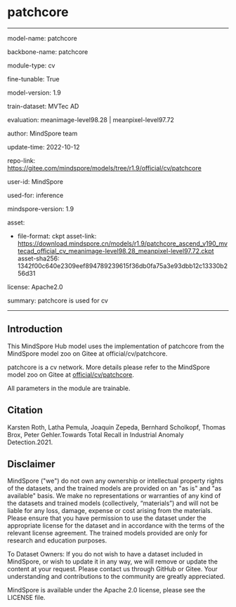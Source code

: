 # patchcore

---

model-name: patchcore

backbone-name: patchcore

module-type: cv

fine-tunable: True

model-version: 1.9

train-dataset: MVTec AD

evaluation: meanimage-level98.28 | meanpixel-level97.72

author: MindSpore team

update-time: 2022-10-12

repo-link: <https://gitee.com/mindspore/models/tree/r1.9/official/cv/patchcore>

user-id: MindSpore

used-for: inference

mindspore-version: 1.9

asset:

-
    file-format: ckpt
    asset-link: <https://download.mindspore.cn/models/r1.9/patchcore_ascend_v190_mvtecad_official_cv_meanimage-level98.28_meanpixel-level97.72.ckpt>
    asset-sha256: 1342f00c640e2309eef894789239615f36db0fa75a3e93dbb12c13330b256d31

license: Apache2.0

summary: patchcore is used for cv

---

## Introduction

This MindSpore Hub model uses the implementation of patchcore from the MindSpore model zoo on Gitee at official/cv/patchcore.

patchcore is a cv network. More details please refer to the MindSpore model zoo on Gitee at [official/cv/patchcore](https://gitee.com/mindspore/models/blob/r1.9/official/cv/patchcore/README.md).

All parameters in the module are trainable.

## Citation

Karsten Roth, Latha Pemula, Joaquin Zepeda, Bernhard Scholkopf, Thomas Brox, Peter Gehler.Towards Total Recall in Industrial Anomaly Detection.2021.

## Disclaimer

MindSpore ("we") do not own any ownership or intellectual property rights of the datasets, and the trained models are provided on an "as is" and "as available" basis. We make no representations or warranties of any kind of the datasets and trained models (collectively, “materials”) and will not be liable for any loss, damage, expense or cost arising from the materials. Please ensure that you have permission to use the dataset under the appropriate license for the dataset and in accordance with the terms of the relevant license agreement. The trained models provided are only for research and education purposes.

To Dataset Owners: If you do not wish to have a dataset included in MindSpore, or wish to update it in any way, we will remove or update the content at your request. Please contact us through GitHub or Gitee. Your understanding and contributions to the community are greatly appreciated.

MindSpore is available under the Apache 2.0 license, please see the LICENSE file.
